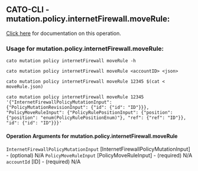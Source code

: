 
## CATO-CLI - mutation.policy.internetFirewall.moveRule:
[Click here](https://api.catonetworks.com/documentation/#mutation-moveRule) for documentation on this operation.

### Usage for mutation.policy.internetFirewall.moveRule:

`cato mutation policy internetFirewall moveRule -h`

`cato mutation policy internetFirewall moveRule <accountID> <json>`

`cato mutation policy internetFirewall moveRule 12345 $(cat < moveRule.json)`

`cato mutation policy internetFirewall moveRule 12345 '{"InternetFirewallPolicyMutationInput": {"PolicyMutationRevisionInput": {"id": {"id": "ID"}}}, "PolicyMoveRuleInput": {"PolicyRulePositionInput": {"position": {"position": "enum(PolicyRulePositionEnum)"}, "ref": {"ref": "ID"}}, "id": {"id": "ID"}}}'`

#### Operation Arguments for mutation.policy.internetFirewall.moveRule ####
`InternetFirewallPolicyMutationInput` [InternetFirewallPolicyMutationInput] - (optional) N/A 
`PolicyMoveRuleInput` [PolicyMoveRuleInput] - (required) N/A 
`accountId` [ID] - (required) N/A 
